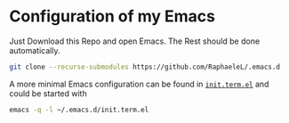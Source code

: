 # Configuration of my Emacs

Just Download this Repo and open Emacs. The Rest should be done automatically.

```bash
git clone --recurse-submodules https://github.com/RaphaeleL/.emacs.d
```

A more minimal Emacs configuration can be found in [`init.term.el`](init.term.el) and could be started with

```bash
emacs -q -l ~/.emacs.d/init.term.el
```
